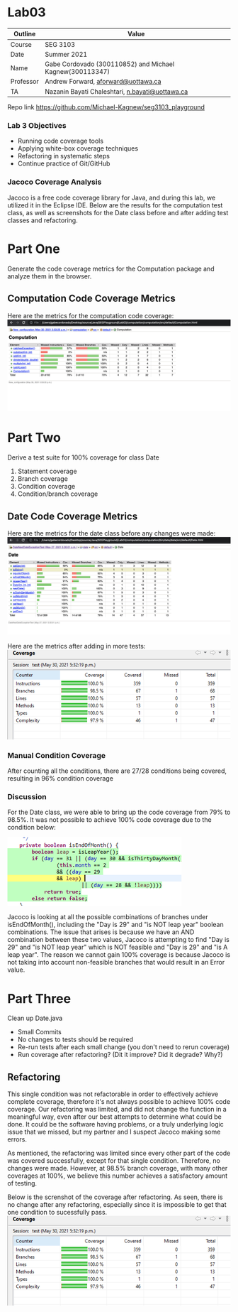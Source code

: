 # Lab03
| Outline | Value |
| --- | --- |
| Course | SEG 3103 |
| Date | Summer 2021 |
| Name | Gabe Cordovado (300110852) and Michael Kagnew(300113347)  |
| Professor | Andrew Forward, aforward@uottawa.ca |
| TA | Nazanin Bayati Chaleshtari, n.bayati@uottawa.ca |

Repo link https://github.com/Michael-Kagnew/seg3103_playground

### Lab 3 Objectives
- Running code coverage tools
- Applying white-box coverage techniques 
- Refactoring in systematic steps 
- Continue practice of Git/GitHub

### Jacoco Coverage Analysis
Jacoco is a free code coverage library for Java, and during this lab, we utilized it in the Eclipse IDE. Below are the results for the computation test class, as well as screenshots for the Date class before and after adding test classes and refactoring.

# Part One
Generate the code coverage metrics for the Computation package and analyze them in the browser. 

## Computation Code Coverage Metrics

Here are the metrics for the computation code coverage:
![image](./assets/computation_coverage.png)

# Part Two
Derive a test suite for 100% coverage for class Date

1. Statement coverage
2. Branch coverage
3. Condition coverage
4. Condition/branch coverage

## Date Code Coverage Metrics
Here are the metrics for the date class before any changes were made:
![image](./assets/date_before_tests.png)

Here are the metrics after adding in more tests: 
![image](./assets/Lab3AddedTestsCoverage.png)

### Manual Condition Coverage
After counting all the conditions, there are 27/28 conditions being covered, resulting in 96% condition coverage

### Discussion
For the Date class, we were able to bring up the code coverage from 79% to 98.5%. It was not possible to achieve 100% code coverage due to the condition below:

![image](./assets/FailedCondition.png)

Jacoco is looking at all the possible combinations of branches under isEndOfMonth(), including the "Day is 29" and "is NOT leap year" boolean combinations. The issue that arises is because we have an AND combination between these two values, Jacoco is attempting to find "Day is 29" and "is NOT leap year" which is NOT feasible and "Day is 29" and "is A leap year". The reason we cannot gain 100% coverage is because Jacoco is not taking into account non-feasible branches that would result in an Error value.

# Part Three
Clean up Date.java

- Small Commits
- No changes to tests should be required
- Re-run tests after each small change (you don't need to rerun coverage)
- Run coverage after refactoring? (Dit it improve? Did it degrade? Why?)

## Refactoring
This single condition was not refactorable in order to effectively achieve complete coverage, therefore it's not always possible to achieve 100% code coverage. Our refactoring was limited, and did not change the function in a meaningful way, even after our best attempts to determine what could be done. It could be the software having problems, or a truly underlying logic issue that we missed, but my partner and I suspect Jacoco making some errors.

As mentioned, the refactoring was limited since every other part of the code was covered successfully, except for that single condition. Therefore, no changes were made. However, at 98.5% branch coverage, with many other coverages at 100%, we believe this number achieves a satisfactory amount of testing. 

Below is the screnshot of the coverage after refactoring. As seen, there is no change after any refactoring, especially since it is impossible to get that one condition to sucessfully pass.
![image](./assets/Lab3AddedTestsCoverage.png)
